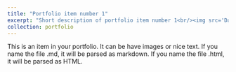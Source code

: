 ```yaml
---
title: "Portfolio item number 1"
excerpt: "Short description of portfolio item number 1<br/><img src='Data Analysis with Python.jpg' width="500" height="300">"
collection: portfolio
---
```


This is an item in your portfolio. It can be have images or nice text. If you name the file .md, it will be parsed as markdown. If you name the file .html, it will be parsed as HTML. 

